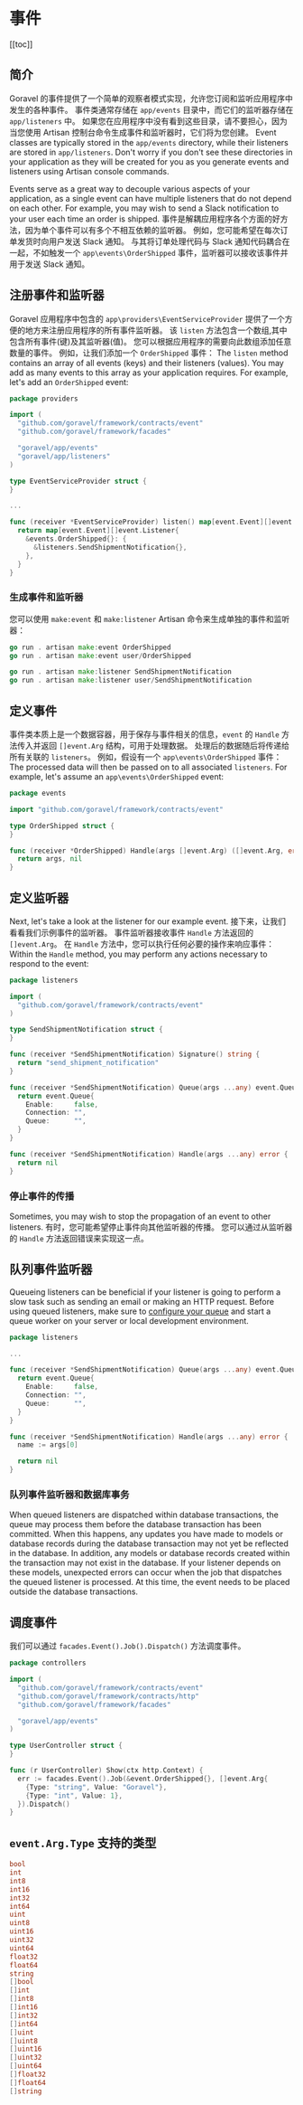 # 事件

[[toc]]

## 简介

Goravel 的事件提供了一个简单的观察者模式实现，允许您订阅和监听应用程序中发生的各种事件。 事件类通常存储在 `app/events` 目录中，而它们的监听器存储在 `app/listeners` 中。 如果您在应用程序中没有看到这些目录，请不要担心，因为当您使用 Artisan 控制台命令生成事件和监听器时，它们将为您创建。 Event classes are typically stored in the `app/events` directory, while their listeners are stored in `app/listeners`. Don't worry if you don't see these directories in your application as they will be created for you as you generate events and listeners using Artisan console commands.

Events serve as a great way to decouple various aspects of your application, as a single event can have multiple listeners that do not depend on each other. For example, you may wish to send a Slack notification to your user each time an order is shipped. 事件是解耦应用程序各个方面的好方法，因为单个事件可以有多个不相互依赖的监听器。 例如，您可能希望在每次订单发货时向用户发送 Slack 通知。 与其将订单处理代码与 Slack 通知代码耦合在一起，不如触发一个 `app\events\OrderShipped` 事件，监听器可以接收该事件并用于发送 Slack 通知。

## 注册事件和监听器

Goravel 应用程序中包含的 `app\providers\EventServiceProvider` 提供了一个方便的地方来注册应用程序的所有事件监听器。 该 `listen` 方法包含一个数组,其中包含所有事件(键)及其监听器(值)。 您可以根据应用程序的需要向此数组添加任意数量的事件。 例如，让我们添加一个
`OrderShipped` 事件： The `listen` method contains an array of all events (keys) and their listeners (values). You may add as many events to this array as your application requires. For example, let's add an `OrderShipped` event:

```go
package providers

import (
  "github.com/goravel/framework/contracts/event"
  "github.com/goravel/framework/facades"

  "goravel/app/events"
  "goravel/app/listeners"
)

type EventServiceProvider struct {
}

...

func (receiver *EventServiceProvider) listen() map[event.Event][]event.Listener {
  return map[event.Event][]event.Listener{
    &events.OrderShipped{}: {
      &listeners.SendShipmentNotification{},
    },
  }
}
```

### 生成事件和监听器

您可以使用 `make:event` 和 `make:listener` Artisan 命令来生成单独的事件和监听器：

```go
go run . artisan make:event OrderShipped
go run . artisan make:event user/OrderShipped

go run . artisan make:listener SendShipmentNotification
go run . artisan make:listener user/SendShipmentNotification
```

## 定义事件

事件类本质上是一个数据容器，用于保存与事件相关的信息，`event` 的 `Handle` 方法传入并返回 `[]event.Arg` 结构，可用于处理数据。 处理后的数据随后将传递给所有关联的 `listeners`。 例如，假设有一个 `app\events\OrderShipped` 事件： The processed data will then be passed on to all associated `listeners`. For example, let's assume an `app\events\OrderShipped` event:

```go
package events

import "github.com/goravel/framework/contracts/event"

type OrderShipped struct {
}

func (receiver *OrderShipped) Handle(args []event.Arg) ([]event.Arg, error) {
  return args, nil
}
```

## 定义监听器

Next, let's take a look at the listener for our example event. 接下来，让我们看看我们示例事件的监听器。 事件监听器接收事件 `Handle` 方法返回的 `[]event.Arg`。 在 `Handle` 方法中，您可以执行任何必要的操作来响应事件： Within the `Handle` method, you may perform any actions necessary to respond to the event:

```go
package listeners

import (
  "github.com/goravel/framework/contracts/event"
)

type SendShipmentNotification struct {
}

func (receiver *SendShipmentNotification) Signature() string {
  return "send_shipment_notification"
}

func (receiver *SendShipmentNotification) Queue(args ...any) event.Queue {
  return event.Queue{
    Enable:     false,
    Connection: "",
    Queue:      "",
  }
}

func (receiver *SendShipmentNotification) Handle(args ...any) error {
  return nil
}
```

### 停止事件的传播

Sometimes, you may wish to stop the propagation of an event to other listeners. 有时，您可能希望停止事件向其他监听器的传播。 您可以通过从监听器的 `Handle` 方法返回错误来实现这一点。

## 队列事件监听器

Queueing listeners can be beneficial if your listener is going to perform a slow task such as sending an email or making an HTTP request. Before using queued listeners, make sure to [configure your queue](queues.md) and start a queue worker on your server or local development environment.

```go
package listeners

...

func (receiver *SendShipmentNotification) Queue(args ...any) event.Queue {
  return event.Queue{
    Enable:     false,
    Connection: "",
    Queue:      "",
  }
}

func (receiver *SendShipmentNotification) Handle(args ...any) error {
  name := args[0]

  return nil
}
```

### 队列事件监听器和数据库事务

When queued listeners are dispatched within database transactions, the queue may process them before the database transaction has been committed. When this happens, any updates you have made to models or database records during the database transaction may not yet be reflected in the database. In addition, any models or database records created within the transaction may not exist in the database. If your listener depends on these models, unexpected errors can occur when the job that dispatches the queued listener is processed. At this time, the event needs to be placed outside the database transactions.

## 调度事件

我们可以通过 `facades.Event().Job().Dispatch()` 方法调度事件。

```go
package controllers

import (
  "github.com/goravel/framework/contracts/event"
  "github.com/goravel/framework/contracts/http"
  "github.com/goravel/framework/facades"

  "goravel/app/events"
)

type UserController struct {
}

func (r UserController) Show(ctx http.Context) {
  err := facades.Event().Job(&event.OrderShipped{}, []event.Arg{
    {Type: "string", Value: "Goravel"},
    {Type: "int", Value: 1},
  }).Dispatch()
}
```

## `event.Arg.Type` 支持的类型

```go
bool
int
int8
int16
int32
int64
uint
uint8
uint16
uint32
uint64
float32
float64
string
[]bool
[]int
[]int8
[]int16
[]int32
[]int64
[]uint
[]uint8
[]uint16
[]uint32
[]uint64
[]float32
[]float64
[]string
```

